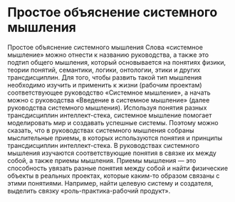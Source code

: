 # Простое объяснение системного мышления

Простое объяснение системного мышления
Слова «системное мышление» можно отнести к названию руководства, а также это подтип общего мышления, который основывается на понятиях физики, теории понятий, семантики, логики, онтологии, этики и других трансдисциплин. Для того, чтобы развить такой тип мышления необходимо изучить и применить к жизни (рабочим проектам) соответствующее руководство «Системное мышление», а начать можно с руководства «Введение в системное мышление» (далее руководства системного мышления).
Используя понятия разных трансдисциплин интеллект-стека, системное мышление помогает моделировать мир и создавать успешные системы. Поэтому можно сказать, что в руководствах системного мышления собраны мыслительные приемы, в которых используются понятия и принципы трансдисциплин интеллект-стека.
В руководствах системного мышления изучаются соответствующие понятия в связке их между собой, а также приемы мышления. Приемы мышления — это способность увязать разные понятия между собой и найти физические объекты в реальных проектах, которые каким-то образом связаны с этими понятиями. Например, найти целевую систему и создателя, выделить связку «роль-практика-рабочий продукт».

